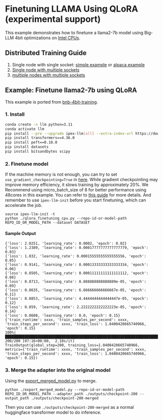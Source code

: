 # Finetuning LLAMA Using QLoRA (experimental support)

This example demonstrates how to finetune a llama2-7b model using Big-LLM 4bit optimizations on [Intel CPUs](../README.md).


## Distributed Training Guide
1. Single node with single socket: [simple example](https://github.com/intel-analytics/ipex-llm/tree/main/python/llm/example/CPU/QLoRA-FineTuning#example-finetune-llama2-7b-using-qlora)
or [alpaca example](https://github.com/intel-analytics/ipex-llm/tree/main/python/llm/example/CPU/QLoRA-FineTuning/alpaca-qlora)
2. [Single node with multiple sockets](https://github.com/intel-analytics/ipex-llm/tree/main/python/llm/example/CPU/QLoRA-FineTuning/alpaca-qlora#guide-to-finetuning-qlora-on-one-node-with-multiple-sockets)
3. [multiple nodes with multiple sockets](https://github.com/intel-analytics/ipex-llm/blob/main/docker/llm/finetune/qlora/cpu/kubernetes/README.md)

## Example: Finetune llama2-7b using QLoRA

This example is ported from [bnb-4bit-training](https://colab.research.google.com/drive/1VoYNfYDKcKRQRor98Zbf2-9VQTtGJ24k). 

### 1. Install

```bash
conda create -n llm python=3.11
conda activate llm
pip install --pre --upgrade ipex-llm[all] --extra-index-url https://download.pytorch.org/whl/cpu
pip install transformers==4.36.0
pip install peft==0.10.0
pip install datasets
pip install bitsandbytes scipy
```

### 2. Finetune model
If the machine memory is not enough, you can try to set `use_gradient_checkpointing=True` in [here](https://github.com/intel-analytics/ipex-llm/blob/1747ffe60019567482b6976a24b05079274e7fc8/python/llm/example/CPU/QLoRA-FineTuning/qlora_finetuning_cpu.py#L53C6-L53C6). While gradient checkpointing may improve memory efficiency, it slows training by approximately 20%.
We Recommend using micro_batch_size of 8 for better performance using 48cores in this example. You can refer to [this guide](https://huggingface.co/docs/transformers/perf_train_gpu_one) for more details.
And remember to use `ipex-llm-init` before you start finetuning, which can accelerate the job.

```
source ipex-llm-init -t
python ./qlora_finetuning_cpu.py --repo-id-or-model-path REPO_ID_OR_MODEL_PATH --dataset DATASET
```

#### Sample Output
```log
{'loss': 2.0251, 'learning_rate': 0.0002, 'epoch': 0.02}
{'loss': 1.2389, 'learning_rate': 0.00017777777777777779, 'epoch': 0.03}
{'loss': 1.032, 'learning_rate': 0.00015555555555555556, 'epoch': 0.05}
{'loss': 0.9141, 'learning_rate': 0.00013333333333333334, 'epoch': 0.06}
{'loss': 0.8505, 'learning_rate': 0.00011111111111111112, 'epoch': 0.08}
{'loss': 0.8713, 'learning_rate': 8.888888888888889e-05, 'epoch': 0.09}
{'loss': 0.8635, 'learning_rate': 6.666666666666667e-05, 'epoch': 0.11}
{'loss': 0.8853, 'learning_rate': 4.4444444444444447e-05, 'epoch': 0.12}
{'loss': 0.859, 'learning_rate': 2.2222222222222223e-05, 'epoch': 0.14}
{'loss': 0.8608, 'learning_rate': 0.0, 'epoch': 0.15}
{'train_runtime': xxxx, 'train_samples_per_second': xxxx, 'train_steps_per_second': xxxx, 'train_loss': 1.0400420665740966, 'epoch': 0.15}
100%|███████████████████████████████████████████████████████████████████████████████████| 200/200 [07:16<00:00,  2.18s/it]
TrainOutput(global_step=200, training_loss=1.0400420665740966, metrics={'train_runtime': xxxx, 'train_samples_per_second': xxxx, 'train_steps_per_second': xxxx, 'train_loss': 1.0400420665740966, 'epoch': 0.15})
```

### 3. Merge the adapter into the original model
Using the [export_merged_model.py](https://github.com/intel-analytics/ipex-llm/blob/main/python/llm/example/GPU/LLM-Finetuning/QLoRA/export_merged_model.py) to merge.
```
python ./export_merged_model.py --repo-id-or-model-path REPO_ID_OR_MODEL_PATH --adapter_path ./outputs/checkpoint-200 --output_path ./outputs/checkpoint-200-merged
```

Then you can use `./outputs/checkpoint-200-merged` as a normal huggingface transformer model to do inference.
